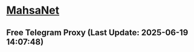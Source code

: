 
# [MahsaNet](https://t.me/mahsa_net)
## Free Telegram Proxy (Last Update: 2025-06-19 14:07:48)

    